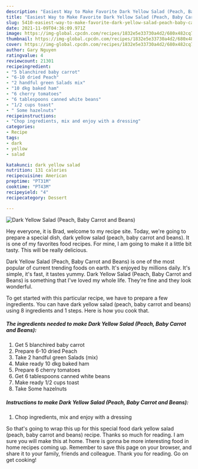 ```yaml
---
description: "Easiest Way to Make Favorite Dark Yellow Salad (Peach, Baby Carrot and Beans)"
title: "Easiest Way to Make Favorite Dark Yellow Salad (Peach, Baby Carrot and Beans)"
slug: 5410-easiest-way-to-make-favorite-dark-yellow-salad-peach-baby-carrot-and-beans
date: 2021-11-09T04:36:09.971Z
image: https://img-global.cpcdn.com/recipes/1832e5e33730a4d2/680x482cq70/dark-yellow-salad-peach-baby-carrot-and-beans-recipe-main-photo.jpg
thumbnail: https://img-global.cpcdn.com/recipes/1832e5e33730a4d2/680x482cq70/dark-yellow-salad-peach-baby-carrot-and-beans-recipe-main-photo.jpg
cover: https://img-global.cpcdn.com/recipes/1832e5e33730a4d2/680x482cq70/dark-yellow-salad-peach-baby-carrot-and-beans-recipe-main-photo.jpg
author: Gary Nguyen
ratingvalue: 4
reviewcount: 21301
recipeingredient:
- "5 blanchired baby carrot"
- "6-10 dried Peach"
- "2 handful green Salads mix"
- "10 dkg baked ham"
- "6 cherry tomatoes"
- "6 tablespoons canned white beans"
- "1/2 cups toast"
- " Some hazelnuts"
recipeinstructions:
- "Chop ingredients, mix and enjoy with a dressing"
categories:
- Recipe
tags:
- dark
- yellow
- salad

katakunci: dark yellow salad 
nutrition: 131 calories
recipecuisine: American
preptime: "PT31M"
cooktime: "PT43M"
recipeyield: "4"
recipecategory: Dessert

---
```



![Dark Yellow Salad (Peach, Baby Carrot and Beans)](https://img-global.cpcdn.com/recipes/1832e5e33730a4d2/680x482cq70/dark-yellow-salad-peach-baby-carrot-and-beans-recipe-main-photo.jpg)

Hey everyone, it is Brad, welcome to my recipe site. Today, we're going to prepare a special dish, dark yellow salad (peach, baby carrot and beans). It is one of my favorites food recipes. For mine, I am going to make it a little bit tasty. This will be really delicious.



Dark Yellow Salad (Peach, Baby Carrot and Beans) is one of the most popular of current trending foods on earth. It's enjoyed by millions daily. It's simple, it's fast, it tastes yummy. Dark Yellow Salad (Peach, Baby Carrot and Beans) is something that I've loved my whole life. They're fine and they look wonderful.


To get started with this particular recipe, we have to prepare a few ingredients. You can have dark yellow salad (peach, baby carrot and beans) using 8 ingredients and 1 steps. Here is how you cook that.

<!--inarticleads1-->

##### The ingredients needed to make Dark Yellow Salad (Peach, Baby Carrot and Beans):

1. Get 5 blanchired baby carrot
1. Prepare 6-10 dried Peach
1. Take 2 handful green Salads (mix)
1. Make ready 10 dkg baked ham
1. Prepare 6 cherry tomatoes
1. Get 6 tablespoons canned white beans
1. Make ready 1/2 cups toast
1. Take  Some hazelnuts




<!--inarticleads2-->

##### Instructions to make Dark Yellow Salad (Peach, Baby Carrot and Beans):

1. Chop ingredients, mix and enjoy with a dressing




So that's going to wrap this up for this special food dark yellow salad (peach, baby carrot and beans) recipe. Thanks so much for reading. I am sure you will make this at home. There is gonna be more interesting food in home recipes coming up. Remember to save this page on your browser, and share it to your family, friends and colleague. Thank you for reading. Go on get cooking!
